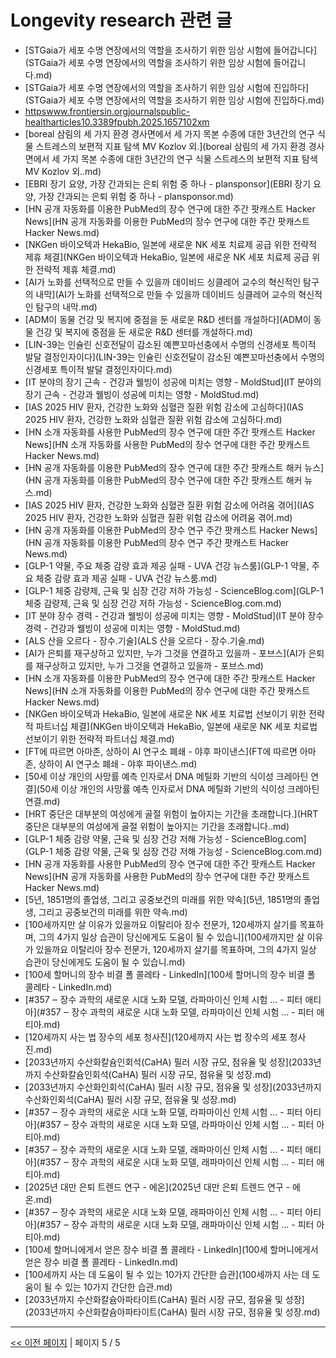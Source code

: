# Longevity research 관련 글

- [STGaia가 세포 수명 연장에서의 역할을 조사하기 위한 임상 시험에 들어갑니다](STGaia가 세포 수명 연장에서의 역할을 조사하기 위한 임상 시험에 들어갑니다.md)
- [STGaia가 세포 수명 연장에서의 역할을 조사하기 위한 임상 시험에 진입하다](STGaia가 세포 수명 연장에서의 역할을 조사하기 위한 임상 시험에 진입하다.md)
- [httpswww.frontiersin.orgjournalspublic-healtharticles10.3389fpubh.2025.1657102xm](httpswww.frontiersin.orgjournalspublic-healtharticles10.3389fpubh.2025.1657102xm.md)
- [boreal 삼림의 세 가지 환경 경사면에서 세 가지 목본 수종에 대한 3년간의 연구 식물 스트레스의 보편적 지표 탐색 MV Kozlov 외.](boreal 삼림의 세 가지 환경 경사면에서 세 가지 목본 수종에 대한 3년간의 연구 식물 스트레스의 보편적 지표 탐색 MV Kozlov 외..md)
- [EBRI 장기 요양, 가장 간과되는 은퇴 위험 중 하나 - plansponsor](EBRI 장기 요양, 가장 간과되는 은퇴 위험 중 하나 - plansponsor.md)
- [HN 공개 자동화를 이용한 PubMed의 장수 연구에 대한 주간 팟캐스트  Hacker News](HN 공개 자동화를 이용한 PubMed의 장수 연구에 대한 주간 팟캐스트  Hacker News.md)
- [NKGen 바이오텍과 HekaBio, 일본에 새로운 NK 세포 치료제 공급 위한 전략적 제휴 체결](NKGen 바이오텍과 HekaBio, 일본에 새로운 NK 세포 치료제 공급 위한 전략적 제휴 체결.md)
- [AI가 노화를 선택적으로 만들 수 있을까 데이비드 싱클레어 교수의 혁신적인 탐구의 내막](AI가 노화를 선택적으로 만들 수 있을까 데이비드 싱클레어 교수의 혁신적인 탐구의 내막.md)
- [ADM이 동물 건강 및 복지에 중점을 둔 새로운 R&D 센터를 개설하다](ADM이 동물 건강 및 복지에 중점을 둔 새로운 R&D 센터를 개설하다.md)
- [LIN-39는 인슐린 신호전달이 감소된 예쁜꼬마선충에서 수명의 신경세포 특이적 발달 결정인자이다](LIN-39는 인슐린 신호전달이 감소된 예쁜꼬마선충에서 수명의 신경세포 특이적 발달 결정인자이다.md)
- [IT 분야의 장기 근속 - 건강과 웰빙이 성공에 미치는 영향 - MoldStud](IT 분야의 장기 근속 - 건강과 웰빙이 성공에 미치는 영향 - MoldStud.md)
- [IAS 2025 HIV 환자, 건강한 노화와 심혈관 질환 위험 감소에 고심하다](IAS 2025 HIV 환자, 건강한 노화와 심혈관 질환 위험 감소에 고심하다.md)
- [HN 소개 자동화를 사용한 PubMed의 장수 연구에 대한 주간 팟캐스트  Hacker News](HN 소개 자동화를 사용한 PubMed의 장수 연구에 대한 주간 팟캐스트  Hacker News.md)
- [HN 공개 자동화를 이용한 PubMed의 장수 연구에 대한 주간 팟캐스트  해커 뉴스](HN 공개 자동화를 이용한 PubMed의 장수 연구에 대한 주간 팟캐스트  해커 뉴스.md)
- [IAS 2025 HIV 환자, 건강한 노화와 심혈관 질환 위험 감소에 어려움 겪어](IAS 2025 HIV 환자, 건강한 노화와 심혈관 질환 위험 감소에 어려움 겪어.md)
- [HN 공개 자동화를 이용한 PubMed의 장수 연구 주간 팟캐스트  Hacker News](HN 공개 자동화를 이용한 PubMed의 장수 연구 주간 팟캐스트  Hacker News.md)
- [GLP-1 약물, 주요 체중 감량 효과 제공 실패 - UVA 건강 뉴스룸](GLP-1 약물, 주요 체중 감량 효과 제공 실패 - UVA 건강 뉴스룸.md)
- [GLP-1 체중 감량제, 근육 및 심장 건강 저하 가능성 - ScienceBlog.com](GLP-1 체중 감량제, 근육 및 심장 건강 저하 가능성 - ScienceBlog.com.md)
- [IT 분야 장수 경력 - 건강과 웰빙이 성공에 미치는 영향 - MoldStud](IT 분야 장수 경력 - 건강과 웰빙이 성공에 미치는 영향 - MoldStud.md)
- [ALS 산을 오르다 - 장수.기술](ALS 산을 오르다 - 장수.기술.md)
- [AI가 은퇴를 재구상하고 있지만, 누가 그것을 연결하고 있을까 - 포브스](AI가 은퇴를 재구상하고 있지만, 누가 그것을 연결하고 있을까 - 포브스.md)
- [HN 소개 자동화를 이용한 PubMed의 장수 연구에 대한 주간 팟캐스트  Hacker News](HN 소개 자동화를 이용한 PubMed의 장수 연구에 대한 주간 팟캐스트  Hacker News.md)
- [NKGen 바이오텍과 HekaBio, 일본에 새로운 NK 세포 치료법 선보이기 위한 전략적 파트너십 체결](NKGen 바이오텍과 HekaBio, 일본에 새로운 NK 세포 치료법 선보이기 위한 전략적 파트너십 체결.md)
- [FT에 따르면 아마존, 상하이 AI 연구소 폐쇄 - 야후 파이낸스](FT에 따르면 아마존, 상하이 AI 연구소 폐쇄 - 야후 파이낸스.md)
- [50세 이상 개인의 사망률 예측 인자로서 DNA 메틸화 기반의 식이성 크레아틴 연결](50세 이상 개인의 사망률 예측 인자로서 DNA 메틸화 기반의 식이성 크레아틴 연결.md)
- [HRT 중단은 대부분의 여성에게 골절 위험이 높아지는 기간을 초래합니다.](HRT 중단은 대부분의 여성에게 골절 위험이 높아지는 기간을 초래합니다..md)
- [GLP-1 체중 감량 약물, 근육 및 심장 건강 저해 가능성 - ScienceBlog.com](GLP-1 체중 감량 약물, 근육 및 심장 건강 저해 가능성 - ScienceBlog.com.md)
- [HN 공개 자동화를 사용한 PubMed의 장수 연구에 대한 주간 팟캐스트  Hacker News](HN 공개 자동화를 사용한 PubMed의 장수 연구에 대한 주간 팟캐스트  Hacker News.md)
- [5년, 1851명의 졸업생, 그리고 공중보건의 미래를 위한 약속](5년, 1851명의 졸업생, 그리고 공중보건의 미래를 위한 약속.md)
- [100세까지만 살 이유가 있을까요 이탈리아 장수 전문가, 120세까지 살기를 목표하며, 그의 4가지 일상 습관이 당신에게도 도움이 될 수 있습니](100세까지만 살 이유가 있을까요 이탈리아 장수 전문가, 120세까지 살기를 목표하며, 그의 4가지 일상 습관이 당신에게도 도움이 될 수 있습니.md)
- [100세 할머니의 장수 비결  폴 콜레타 - LinkedIn](100세 할머니의 장수 비결  폴 콜레타 - LinkedIn.md)
- [#357 ‒ 장수 과학의 새로운 시대 노화 모델, 라파마이신 인체 시험 ... - 피터 애티아](#357 ‒ 장수 과학의 새로운 시대 노화 모델, 라파마이신 인체 시험 ... - 피터 애티아.md)
- [120세까지 사는 법 장수의 세포 청사진](120세까지 사는 법 장수의 세포 청사진.md)
- [2033년까지 수산화칼슘인회석(CaHA) 필러 시장 규모, 점유율 및 성장](2033년까지 수산화칼슘인회석(CaHA) 필러 시장 규모, 점유율 및 성장.md)
- [2033년까지 수산화인회석(CaHA) 필러 시장 규모, 점유율 및 성장](2033년까지 수산화인회석(CaHA) 필러 시장 규모, 점유율 및 성장.md)
- [#357 ‒ 장수 과학의 새로운 시대 노화 모델, 라파마이신 인체 시험 ... - 피터 아티아](#357 ‒ 장수 과학의 새로운 시대 노화 모델, 라파마이신 인체 시험 ... - 피터 아티아.md)
- [#357 ‒ 장수 과학의 새로운 시대 노화 모델, 래파마이신 인체 시험 ... - 피터 애티아](#357 ‒ 장수 과학의 새로운 시대 노화 모델, 래파마이신 인체 시험 ... - 피터 애티아.md)
- [2025년 대만 은퇴 트렌드 연구 - 에온](2025년 대만 은퇴 트렌드 연구 - 에온.md)
- [#357 ‒ 장수 과학의 새로운 시대 노화 모델, 래파마이신 인체 시험 ... - 피터 아티아](#357 ‒ 장수 과학의 새로운 시대 노화 모델, 래파마이신 인체 시험 ... - 피터 아티아.md)
- [100세 할머니에게서 얻은 장수 비결  폴 콜레타 - LinkedIn](100세 할머니에게서 얻은 장수 비결  폴 콜레타 - LinkedIn.md)
- [100세까지 사는 데 도움이 될 수 있는 10가지 간단한 습관](100세까지 사는 데 도움이 될 수 있는 10가지 간단한 습관.md)
- [2033년까지 수산화칼슘아파타이트(CaHA) 필러 시장 규모, 점유율 및 성장](2033년까지 수산화칼슘아파타이트(CaHA) 필러 시장 규모, 점유율 및 성장.md)

---
[<< 이전 페이지](page-4.md)  |  페이지 5 / 5